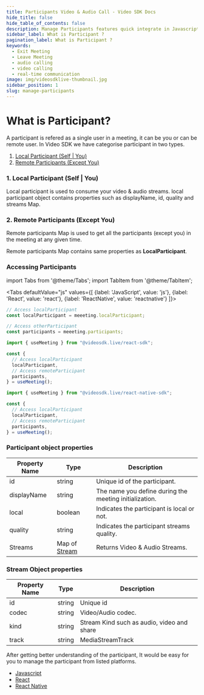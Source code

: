 ```yaml
---
title: Participants Video & Audio Call - Video SDK Docs
hide_title: false
hide_table_of_contents: false
description: Manage Participants features quick integrate in Javascript, React JS, Android, IOS, React Native, Flutter with Video SDK to add live video & audio conferencing to your applications.
sidebar_label: What is Participant ?
pagination_label: What is Participant ?
keywords:
  - Exit Meeting
  - Leave Meeting
  - audio calling
  - video calling
  - real-time communication
image: img/videosdklive-thumbnail.jpg
sidebar_position: 1
slug: manage-participants
---
```


# What is Participant?

A participant is refered as a single user in a meeting, it can be you or can be remote user.
In Video SDK we have categorise participant in two types.

1. [Local Participant (Self | You)](/docs/guide/video-and-audio-calling-api-sdk/features/manage-participants/manage-participants#1-local-participant-self--you)
2. [Remote Participants (Except You)](/docs/guide/video-and-audio-calling-api-sdk/features/manage-participants/manage-participants#2-remote-participants-except-you)

### 1. Local Participant (Self | You)

Local participant is used to consume your video & audio streams.
local participant object contains properties such as displayName, id, quality and streams Map.

### 2. Remote Participants (Except You)

Remote participants Map is used to get all the participants (except you) in the meeting at any given time.

Remote participants Map contains same properties as **LocalParticipant**.

### Accessing Participants

import Tabs from '@theme/Tabs';
import TabItem from '@theme/TabItem';

<Tabs
defaultValue="js"
values={[
{label: 'JavaScript', value: 'js'},
{label: 'React', value: 'react'},
{label: 'ReactNative', value: 'reactnative'}
]}>
<TabItem value="js">

```js
// Access localParticipant
const localParticipant = meeeting.localParticipant;

// Access otherParticipant
const participants = meeeting.participants;
```

</TabItem>
<TabItem value="react">

```js
import { useMeeting } from "@videosdk.live/react-sdk";

const {
  // Access localParticipant
  localParticipant,
  // Access remoteParticipant
  participants,
} = useMeeting();
```

</TabItem>
<TabItem value="reactnative">

```js
import { useMeeting } from "@videosdk.live/react-native-sdk";

const {
  // Access localParticipant
  localParticipant,
  // Access remoteParticipant
  participants,
} = useMeeting();
```

</TabItem>

</Tabs>

### Participant object properties

| Property Name | Type                                                                                                                                   | Description                                            |
| ------------- | -------------------------------------------------------------------------------------------------------------------------------------- | ------------------------------------------------------ |
| id            | string                                                                                                                                 | Unique id of the participant.                          |
| displayName   | string                                                                                                                                 | The name you define during the meeting initialization. |
| local         | boolean                                                                                                                                | Indicates the participant is local or not.             |
| quality       | string                                                                                                                                 | Indicates the participant streams quality.             |
| Streams       | Map of [Stream](/docs/guide/video-and-audio-calling-api-sdk/features/manage-participants/manage-participants#stream-object-properties) | Returns Video & Audio Streams.                         |

### Stream Object properties

| Property Name | Type   | Description                                |
| ------------- | ------ | ------------------------------------------ |
| id            | string | Unique id                                  |
| codec         | string | Video/Audio codec.                         |
| kind          | string | Stream Kind such as audio, video and share |
| track         | string | MediaStreamTrack                           |

After getting better understanding of the participant, It would be easy for you to manage the participant from listed platforms.

- [Javascript](/docs/guide/video-and-audio-calling-api-sdk/features/manage-participants/javascript)
- [React](/docs/guide/video-and-audio-calling-api-sdk/features/manage-participants/react)
- [React Native](/docs/guide/video-and-audio-calling-api-sdk/features/manage-participants/react-native)
